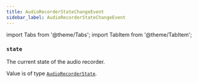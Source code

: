 ```yaml
---
title: AudioRecorderStateChangeEvent
sidebar_label: AudioRecorderStateChangeEvent
---
```


import Tabs from '@theme/Tabs';
import TabItem from '@theme/TabItem';

### `state`

The current state of the audio recorder.

Value is of type [`AudioRecorderState`](/docs/reference/types/audiorecorderstate).


